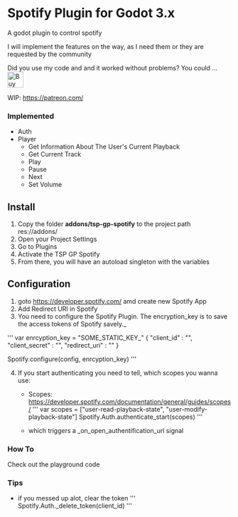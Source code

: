 # Spotify Plugin for Godot 3.x
A godot plugin to control spotify

I will implement the features on the way, as I need them or they are requested by the community

Did you use my code and and it worked without problems? You could ...<br>
<a href='https://ko-fi.com/T6T31O7TS' target='_blank'><img height='36' style='border:0px;height:36px;' src='https://cdn.ko-fi.com/cdn/kofi1.png?v=2' border='0' alt='Buy Me a Coffee at ko-fi.com' /></a>

WIP: https://patreon.com/

### Implemented
- Auth
- Player
	- Get Information About The User's Current Playback
	- Get Current Track
	- Play
	- Pause
	- Next
	- Set Volume

## Install

1. Copy the folder **addons/tsp-gp-spotify** to the project path res://addons/
2. Open your Project Settings
3. Go to Plugins
4. Activate the TSP GP Spotify
5. From there, you will have an autoload singleton with the variables 

## Configuration

1. goto https://developer.spotify.com/ amd create new Spotify App
2. Add Redirect URI in Spotify
3. You need to configure the Spotify Plugin. The encryption_key is to save the access tokens of Spotify savely._

'''
var enrcyption_key = "SOME_STATIC_KEY_"
{
	 "client_id" : "",
	 "client_secret" : "",
	 "redirect_uri" : ""
}

Spotify.configure(config, enrcyption_key)
'''

4. If you start authenticating you need to tell, which scopes you wanna use: 
	- Scopes: https://developer.spotify.com/documentation/general/guides/scopes/
'''
var scopes = ["user-read-playback-state", "user-modify-playback-state"]
Spotify.Auth.authenticate_start(scopes)	
'''

	- which triggers a _on_open_authentification_url signal

### How To
Check out the playground code

### Tips

- if you messed up alot, clear the token
'''
Spotify.Auth._delete_token(client_id)
'''

